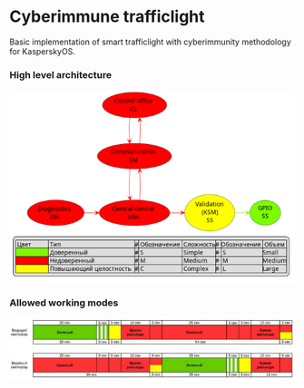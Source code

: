 # Cyberimmune trafficlight

Basic implementation of smart trafficlight with cyberimmunity methodology for KasperskyOS.

### High level architecture
![HLA](docs/dist/hla.png)

### Allowed working modes
![Working modes](docs/img/seq.jpg)